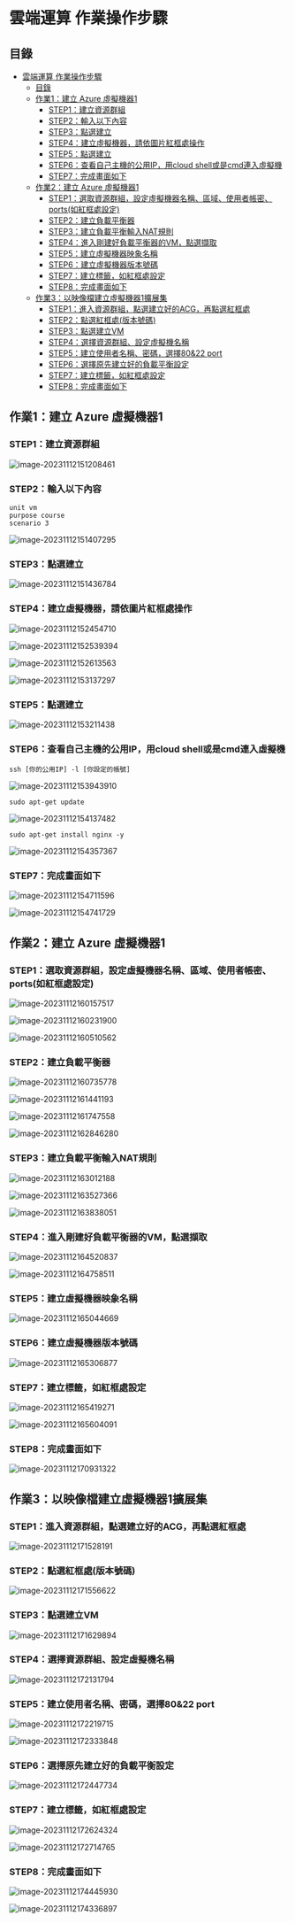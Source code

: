 # 雲端運算 作業操作步驟

## 目錄

- [雲端運算 作業操作步驟](#雲端運算-作業操作步驟)
  - [目錄](#目錄)
  - [作業1：建立 Azure 虛擬機器1](#作業1建立-azure-虛擬機器1)
    - [STEP1：建立資源群組](#step1建立資源群組)
    - [STEP2：輸入以下內容](#step2輸入以下內容)
    - [STEP3：點選建立](#step3點選建立)
    - [STEP4：建立虛擬機器，請依圖片紅框處操作](#step4建立虛擬機器請依圖片紅框處操作)
    - [STEP5：點選建立](#step5點選建立)
    - [STEP6：查看自己主機的公用IP，用cloud shell或是cmd連入虛擬機](#step6查看自己主機的公用ip用cloud-shell或是cmd連入虛擬機)
    - [STEP7：完成畫面如下](#step7完成畫面如下)
  - [作業2：建立 Azure 虛擬機器1](#作業2建立-azure-虛擬機器1)
    - [STEP1：選取資源群組，設定虛擬機器名稱、區域、使用者帳密、ports(如紅框處設定)](#step1選取資源群組設定虛擬機器名稱區域使用者帳密ports如紅框處設定)
    - [STEP2：建立負載平衡器](#step2建立負載平衡器)
    - [STEP3：建立負載平衡輸入NAT規則](#step3建立負載平衡輸入nat規則)
    - [STEP4：進入剛建好負載平衡器的VM，點選擷取](#step4進入剛建好負載平衡器的vm點選擷取)
    - [STEP5：建立虛擬機器映象名稱](#step5建立虛擬機器映象名稱)
    - [STEP6：建立虛擬機器版本號碼](#step6建立虛擬機器版本號碼)
    - [STEP7：建立標籤，如紅框處設定](#step7建立標籤如紅框處設定)
    - [STEP8：完成畫面如下](#step8完成畫面如下)
  - [作業3：以映像檔建立虛擬機器1擴展集](#作業3以映像檔建立虛擬機器1擴展集)
    - [STEP1：進入資源群組，點選建立好的ACG，再點選紅框處](#step1進入資源群組點選建立好的acg再點選紅框處)
    - [STEP2：點選紅框處(版本號碼)](#step2點選紅框處版本號碼)
    - [STEP3：點選建立VM](#step3點選建立vm)
    - [STEP4：選擇資源群組、設定虛擬機名稱](#step4選擇資源群組設定虛擬機名稱)
    - [STEP5：建立使用者名稱、密碼，選擇80\&22 port](#step5建立使用者名稱密碼選擇8022-port)
    - [STEP6：選擇原先建立好的負載平衡設定](#step6選擇原先建立好的負載平衡設定)
    - [STEP7：建立標籤，如紅框處設定](#step7建立標籤如紅框處設定-1)
    - [STEP8：完成畫面如下](#step8完成畫面如下-1)



## 作業1：建立 Azure 虛擬機器1

### STEP1：建立資源群組

![image-20231112151208461](https://raw.githubusercontent.com/Mark850409/UploadGithubImage/master/image-20231112151208461.png)

### STEP2：輸入以下內容
```
unit vm
purpose course
scenario 3
```
![image-20231112151407295](https://raw.githubusercontent.com/Mark850409/UploadGithubImage/master/image-20231112151407295.png)

### STEP3：點選建立
![image-20231112151436784](https://raw.githubusercontent.com/Mark850409/UploadGithubImage/master/image-20231112151436784.png)

### STEP4：建立虛擬機器，請依圖片紅框處操作
![image-20231112152454710](https://raw.githubusercontent.com/Mark850409/UploadGithubImage/master/image-20231112152454710.png)

![image-20231112152539394](https://raw.githubusercontent.com/Mark850409/UploadGithubImage/master/image-20231112152539394.png)

![image-20231112152613563](https://raw.githubusercontent.com/Mark850409/UploadGithubImage/master/image-20231112152613563.png)

![image-20231112153137297](https://raw.githubusercontent.com/Mark850409/UploadGithubImage/master/image-20231112153137297.png)

### STEP5：點選建立
![image-20231112153211438](https://raw.githubusercontent.com/Mark850409/UploadGithubImage/master/image-20231112153211438.png)

### STEP6：查看自己主機的公用IP，用cloud shell或是cmd連入虛擬機
```shell
ssh [你的公用IP] -l [你設定的帳號]
```
![image-20231112153943910](https://raw.githubusercontent.com/Mark850409/UploadGithubImage/master/image-20231112153943910.png)

```shell
sudo apt-get update
```

![image-20231112154137482](https://raw.githubusercontent.com/Mark850409/UploadGithubImage/master/image-20231112154137482.png)

```shell
sudo apt-get install nginx -y 
```
![image-20231112154357367](https://raw.githubusercontent.com/Mark850409/UploadGithubImage/master/image-20231112154357367.png)

### STEP7：完成畫面如下

![image-20231112154711596](https://raw.githubusercontent.com/Mark850409/UploadGithubImage/master/image-20231112154711596.png)

![image-20231112154741729](https://raw.githubusercontent.com/Mark850409/UploadGithubImage/master/image-20231112154741729.png)



## 作業2：建立 Azure 虛擬機器1


### STEP1：選取資源群組，設定虛擬機器名稱、區域、使用者帳密、ports(如紅框處設定)
![image-20231112160157517](https://raw.githubusercontent.com/Mark850409/UploadGithubImage/master/image-20231112160157517.png)

![image-20231112160231900](https://raw.githubusercontent.com/Mark850409/UploadGithubImage/master/image-20231112160231900.png)

![image-20231112160510562](https://raw.githubusercontent.com/Mark850409/UploadGithubImage/master/image-20231112160510562.png)


### STEP2：建立負載平衡器
![image-20231112160735778](https://raw.githubusercontent.com/Mark850409/UploadGithubImage/master/image-20231112160735778.png)



![image-20231112161441193](https://raw.githubusercontent.com/Mark850409/UploadGithubImage/master/image-20231112161441193.png)

![image-20231112161747558](https://raw.githubusercontent.com/Mark850409/UploadGithubImage/master/image-20231112161747558.png)

![image-20231112162846280](https://raw.githubusercontent.com/Mark850409/UploadGithubImage/master/image-20231112162846280.png)

### STEP3：建立負載平衡輸入NAT規則
![image-20231112163012188](https://raw.githubusercontent.com/Mark850409/UploadGithubImage/master/image-20231112163012188.png)

![image-20231112163527366](https://raw.githubusercontent.com/Mark850409/UploadGithubImage/master/image-20231112163527366.png)

![image-20231112163838051](https://raw.githubusercontent.com/Mark850409/UploadGithubImage/master/image-20231112163838051.png)

### STEP4：進入剛建好負載平衡器的VM，點選擷取
![image-20231112164520837](https://raw.githubusercontent.com/Mark850409/UploadGithubImage/master/image-20231112164520837.png)

![image-20231112164758511](https://raw.githubusercontent.com/Mark850409/UploadGithubImage/master/image-20231112164758511.png)

### STEP5：建立虛擬機器映象名稱
![image-20231112165044669](https://raw.githubusercontent.com/Mark850409/UploadGithubImage/master/image-20231112165044669.png)

### STEP6：建立虛擬機器版本號碼
![image-20231112165306877](https://raw.githubusercontent.com/Mark850409/UploadGithubImage/master/image-20231112165306877.png)

### STEP7：建立標籤，如紅框處設定
![image-20231112165419271](https://raw.githubusercontent.com/Mark850409/UploadGithubImage/master/image-20231112165419271.png)

![image-20231112165604091](https://raw.githubusercontent.com/Mark850409/UploadGithubImage/master/image-20231112165604091.png)


### STEP8：完成畫面如下
![image-20231112170931322](https://raw.githubusercontent.com/Mark850409/UploadGithubImage/master/image-20231112170931322.png)

## 作業3：以映像檔建立虛擬機器1擴展集

### STEP1：進入資源群組，點選建立好的ACG，再點選紅框處
![image-20231112171528191](https://raw.githubusercontent.com/Mark850409/UploadGithubImage/master/image-20231112171528191.png)

### STEP2：點選紅框處(版本號碼)
![image-20231112171556622](https://raw.githubusercontent.com/Mark850409/UploadGithubImage/master/image-20231112171556622.png)


### STEP3：點選建立VM
![image-20231112171629894](https://raw.githubusercontent.com/Mark850409/UploadGithubImage/master/image-20231112171629894.png)

### STEP4：選擇資源群組、設定虛擬機名稱
![image-20231112172131794](https://raw.githubusercontent.com/Mark850409/UploadGithubImage/master/image-20231112172131794.png)

### STEP5：建立使用者名稱、密碼，選擇80&22 port
![image-20231112172219715](https://raw.githubusercontent.com/Mark850409/UploadGithubImage/master/image-20231112172219715.png)

![image-20231112172333848](https://raw.githubusercontent.com/Mark850409/UploadGithubImage/master/image-20231112172333848.png)

### STEP6：選擇原先建立好的負載平衡設定
![image-20231112172447734](https://raw.githubusercontent.com/Mark850409/UploadGithubImage/master/image-20231112172447734.png)

### STEP7：建立標籤，如紅框處設定
![image-20231112172624324](https://raw.githubusercontent.com/Mark850409/UploadGithubImage/master/image-20231112172624324.png)


![image-20231112172714765](https://raw.githubusercontent.com/Mark850409/UploadGithubImage/master/image-20231112172714765.png)

### STEP8：完成畫面如下
![image-20231112174445930](https://raw.githubusercontent.com/Mark850409/UploadGithubImage/master/image-20231112174445930.png)

![image-20231112174336897](https://raw.githubusercontent.com/Mark850409/UploadGithubImage/master/image-20231112174336897.png)